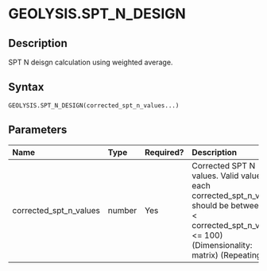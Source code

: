 # GEOLYSIS.SPT_N_DESIGN

## Description
SPT N deisgn calculation using weighted average.

## Syntax
```
GEOLYSIS.SPT_N_DESIGN(corrected_spt_n_values...)
```

## Parameters
| Name                   | Type   | Required?   | Description                                                                                                                                                  |
|:-----------------------|:-------|:------------|:-------------------------------------------------------------------------------------------------------------------------------------------------------------|
| corrected_spt_n_values | number | Yes         | Corrected SPT N values. Valid value for each corrected_spt_n_value should be between (0 < corrected_spt_n_value <= 100) (Dimensionality: matrix) (Repeating) |


